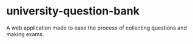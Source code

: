 # university-question-bank
 A web application made to ease the process of collecting questions and making exams.
